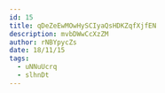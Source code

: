 ```yaml
---
id: 15
title: qDeZeEwMOwHySCIyaQsHDKZqfXjfEN
description: mvbDWwCcXzZM
author: rNBYpycZs
date: 18/11/15
tags:
  - uNNuUcrq
  - slhnDt
---
```

